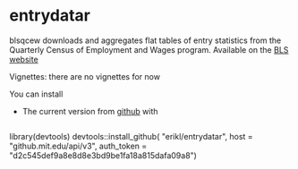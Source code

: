 entrydatar
======

blsqcew downloads and aggregates flat tables of entry statistics from the Quarterly Census of Employment and Wages program. Available on the [BLS website](http://www.bls.gov/cew/home.htm)


Vignettes: there are no vignettes for now

You can install 

-  The current version from [github](https://github.mit.edu/erikl/aptestr) with

	```{r}
library(devtools)
devtools::install_github(
  "erikl/entrydatar", 
  host = "github.mit.edu/api/v3", 
  auth_token = "d2c545def9a8e8d8e3bd9be1fa18a815dafa09a8")
```
